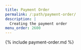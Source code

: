 ```yaml
---
title: Payment Order
permalink: /:path/payment-order/
description: |
  Creating the payment order
menu_order: 2600
---
```


{% include payment-order.md %}
